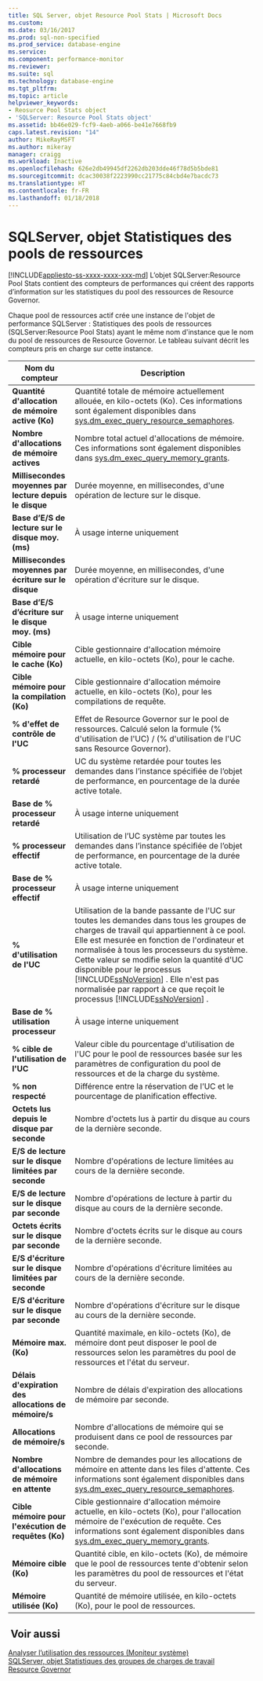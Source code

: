 ```yaml
---
title: SQL Server, objet Resource Pool Stats | Microsoft Docs
ms.custom: 
ms.date: 03/16/2017
ms.prod: sql-non-specified
ms.prod_service: database-engine
ms.service: 
ms.component: performance-monitor
ms.reviewer: 
ms.suite: sql
ms.technology: database-engine
ms.tgt_pltfrm: 
ms.topic: article
helpviewer_keywords:
- Reosurce Pool Stats object
- 'SQLServer: Resource Pool Stats object'
ms.assetid: bb46e029-fcf9-4aeb-a066-be41e7668fb9
caps.latest.revision: "14"
author: MikeRayMSFT
ms.author: mikeray
manager: craigg
ms.workload: Inactive
ms.openlocfilehash: 626e2db49945df2262db203dde46f78d5b5bde81
ms.sourcegitcommit: dcac30038f2223990cc21775c84cbd4e7bacdc73
ms.translationtype: HT
ms.contentlocale: fr-FR
ms.lasthandoff: 01/18/2018
---
```

# <a name="sql-server-resource-pool-stats-object"></a>SQLServer, objet Statistiques des pools de ressources
[!INCLUDE[appliesto-ss-xxxx-xxxx-xxx-md](../../includes/appliesto-ss-xxxx-xxxx-xxx-md.md)] L’objet SQLServer:Resource Pool Stats contient des compteurs de performances qui créent des rapports d’information sur les statistiques du pool des ressources de Resource Governor.  
  
 Chaque pool de ressources actif crée une instance de l'objet de performance SQLServer : Statistiques des pools de ressources (SQLServer:Resource Pool Stats) ayant le même nom d'instance que le nom du pool de ressources de Resource Governor. Le tableau suivant décrit les compteurs pris en charge sur cette instance.  
  
|Nom du compteur|Description|  
|------------------|-----------------|  
|**Quantité d'allocation de mémoire active (Ko)**|Quantité totale de mémoire actuellement allouée, en kilo-octets (Ko). Ces informations sont également disponibles dans [sys.dm_exec_query_resource_semaphores](../../relational-databases/system-dynamic-management-views/sys-dm-exec-query-resource-semaphores-transact-sql.md).| 
|**Nombre d'allocations de mémoire actives**|Nombre total actuel d'allocations de mémoire. Ces informations sont également disponibles dans [sys.dm_exec_query_memory_grants](../../relational-databases/system-dynamic-management-views/sys-dm-exec-query-memory-grants-transact-sql.md).|  
|**Millisecondes moyennes par lecture depuis le disque**|Durée moyenne, en millisecondes, d'une opération de lecture sur le disque.|  
|**Base d’E/S de lecture sur le disque moy. (ms)**|À usage interne uniquement|
|**Millisecondes moyennes par écriture sur le disque**|Durée moyenne, en millisecondes, d'une opération d'écriture sur le disque.|  
|**Base d’E/S d’écriture sur le disque moy. (ms)**|À usage interne uniquement|
|**Cible mémoire pour le cache (Ko)**|Cible gestionnaire d'allocation mémoire actuelle, en kilo-octets (Ko), pour le cache.|  
|**Cible mémoire pour la compilation (Ko)**|Cible gestionnaire d'allocation mémoire actuelle, en kilo-octets (Ko), pour les compilations de requête.|  
|**% d'effet de contrôle de l'UC**|Effet de Resource Governor sur le pool de ressources. Calculé selon la formule (% d'utilisation de l'UC) / (% d'utilisation de l'UC sans Resource Governor).|  
|**% processeur retardé**|UC du système retardée pour toutes les demandes dans l’instance spécifiée de l’objet de performance, en pourcentage de la durée active totale.|
|**Base de % processeur retardé**|À usage interne uniquement|
|**% processeur effectif**|Utilisation de l’UC système par toutes les demandes dans l’instance spécifiée de l’objet de performance, en pourcentage de la durée active totale.|
|**Base de % processeur effectif**|À usage interne uniquement|
|**% d'utilisation de l'UC**|Utilisation de la bande passante de l'UC sur toutes les demandes dans tous les groupes de charges de travail qui appartiennent à ce pool. Elle est mesurée en fonction de l'ordinateur et normalisée à tous les processeurs du système. Cette valeur se modifie selon la quantité d'UC disponible pour le processus [!INCLUDE[ssNoVersion](../../includes/ssnoversion-md.md)] . Elle n'est pas normalisée par rapport à ce que reçoit le processus [!INCLUDE[ssNoVersion](../../includes/ssnoversion-md.md)] .|  
|**Base de % utilisation processeur**|À usage interne uniquement|
|**% cible de l'utilisation de l'UC**|Valeur cible du pourcentage d'utilisation de l'UC pour le pool de ressources basée sur les paramètres de configuration du pool de ressources et de la charge du système.|  
|**% non respecté**|Différence entre la réservation de l’UC et le pourcentage de planification effective.|
|**Octets lus depuis le disque par seconde**|Nombre d'octets lus à partir du disque au cours de la dernière seconde.|  
|**E/S de lecture sur le disque limitées par seconde**|Nombre d'opérations de lecture limitées au cours de la dernière seconde.|  
|**E/S de lecture sur le disque par seconde**|Nombre d'opérations de lecture à partir du disque au cours de la dernière seconde.| 
|**Octets écrits sur le disque par seconde**|Nombre d'octets écrits sur le disque au cours de la dernière seconde.|  
|**E/S d'écriture sur le disque limitées par seconde**|Nombre d'opérations d'écriture limitées au cours de la dernière seconde.| 
|**E/S d'écriture sur le disque par seconde**|Nombre d'opérations d'écriture sur le disque au cours de la dernière seconde.|
|**Mémoire max. (Ko)**|Quantité maximale, en kilo-octets (Ko), de mémoire dont peut disposer le pool de ressources selon les paramètres du pool de ressources et l'état du serveur.| 
|**Délais d'expiration des allocations de mémoire/s**|Nombre de délais d'expiration des allocations de mémoire par seconde.|
|**Allocations de mémoire/s**|Nombre d'allocations de mémoire qui se produisent dans ce pool de ressources par seconde.| 
|**Nombre d'allocations de mémoire en attente**|Nombre de demandes pour les allocations de mémoire en attente dans les files d'attente. Ces informations sont également disponibles dans [sys.dm_exec_query_resource_semaphores](../../relational-databases/system-dynamic-management-views/sys-dm-exec-query-resource-semaphores-transact-sql.md).|
|**Cible mémoire pour l'exécution de requêtes (Ko)**|Cible gestionnaire d'allocation mémoire actuelle, en kilo-octets (Ko), pour l'allocation mémoire de l'exécution de requête. Ces informations sont également disponibles dans [sys.dm_exec_query_memory_grants](../../relational-databases/system-dynamic-management-views/sys-dm-exec-query-memory-grants-transact-sql.md).|  
|**Mémoire cible (Ko)**|Quantité cible, en kilo-octets (Ko), de mémoire que le pool de ressources tente d'obtenir selon les paramètres du pool de ressources et l'état du serveur.|   
|**Mémoire utilisée (Ko)**|Quantité de mémoire utilisée, en kilo-octets (Ko), pour le pool de ressources.|  

  
## <a name="see-also"></a> Voir aussi  
 [Analyser l’utilisation des ressources &#40;Moniteur système&#41;](../../relational-databases/performance-monitor/monitor-resource-usage-system-monitor.md)   
 [SQLServer, objet Statistiques des groupes de charges de travail](../../relational-databases/performance-monitor/sql-server-workload-group-stats-object.md)   
 [Resource Governor](../../relational-databases/resource-governor/resource-governor.md)  
  
  

